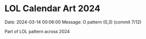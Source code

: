 # LOL Calendar Art 2024

Date: 2024-03-14 00:06:00
Message: O pattern (0,3) (commit 7/12)

Part of LOL pattern across 2024
